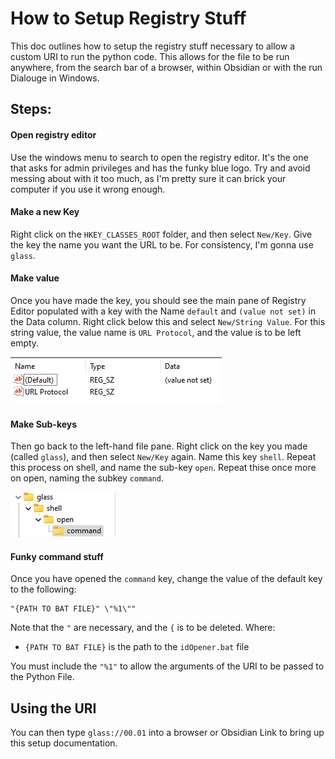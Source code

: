 # How to Setup Registry Stuff
This doc outlines how to setup the registry stuff necessary to allow a custom URI to run the python code. This allows for the file to be run anywhere, from the search bar of a browser, within Obsidian or with the run Dialouge in Windows.

## Steps:
#### Open registry editor
Use the windows menu to search to open the registry editor. It's the one that asks for admin privileges and has the funky blue logo. Try and avoid messing about with it too much, as I'm pretty sure it can brick your computer if you use it wrong enough.

#### Make a new Key
Right click on the `HKEY_CLASSES_ROOT` folder, and then select `New/Key`. Give the key the name you want the URL to be. For consistency, I'm gonna use `glass`. 

#### Make value
Once you have made the key, you should see the main pane of Registry Editor populated with a key with the Name `default` and `(value not set)` in the Data column. Right click below this and select `New/String Value`. For this string value, the value name is `URL Protocol`, and the value is to be left empty. 

![Registry key setup](imgs/registryKey1.png)

#### Make Sub-keys
Then go back to the left-hand file pane. Right click on the key you made (called `glass`), and then select `New/Key` again. Name this key `shell`. Repeat this process on shell, and name the sub-key `open`. Repeat thise once more on open, naming the subkey `command`.

![Subkey structure](imgs/subKeyStructure.png)

#### Funky command stuff
Once you have opened the `command` key, change the value of the default key to the following:

```
"{PATH TO BAT FILE}" \"%1\""
```

Note that the `"` are necessary, and the `{` is to be deleted. Where:
- `{PATH TO BAT FILE}` is the path to the `idOpener.bat` file

You must include the `"%1"` to allow the arguments of the URI to be passed to the Python File. 


## Using the URI
You can then type `glass://00.01` into a browser or Obsidian Link to bring up this setup documentation. 